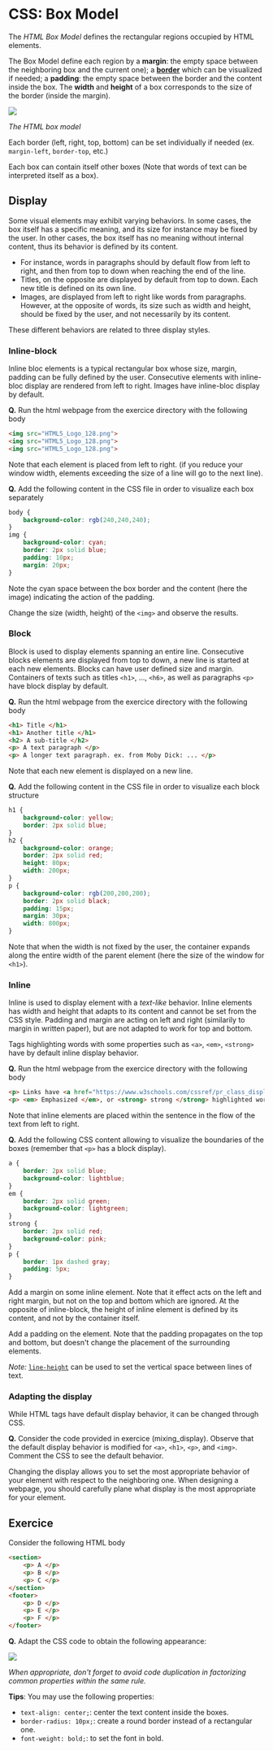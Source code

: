 # CSS: Box Model


The _HTML Box Model_ defines the rectangular regions occupied by HTML elements.

The Box Model define each region by a __margin__: the empty space between the neighboring box and the current one); a [__border__](https://www.w3schools.com/css/css_border.asp) which can be visualized if needed; a __padding__: the empty space between the border and the content inside the box. The __width__ and __height__ of a box corresponds to the size of the border (inside the margin).

![](bloc_model.png)

_The HTML box model_

Each border (left, right, top, bottom) can be set individually if needed (ex. `margin-left`, `border-top`, etc.)

Each box can contain itself other boxes (Note that words of text can be interpreted itself as a box).


## Display

Some visual elements may exhibit varying behaviors. In some cases, the box itself has a specific meaning, and its size for instance may be fixed by the user. In other cases, the box itself has no meaning without internal content, thus its behavior is defined by its content.

* For instance, words in paragraphs should by default flow from left to right, and then from top to down when reaching the end of the line.
* Titles, on the opposite are displayed by default from top to down. Each new title is defined on its own line.
* Images, are displayed from left to right like words from paragraphs. However, at the opposite of words, its size such as width and height, should be fixed by the user, and not necessarily by its content.

These different behaviors are related to three display styles.

### Inline-block

Inline bloc elements is a typical rectangular box whose size, margin, padding can be fully defined by the user. Consecutive elements with inline-bloc display are rendered from left to right.
Images have inline-bloc display by default.

__Q.__ Run the html webpage from the exercice directory with the following body

```html
<img src="HTML5_Logo_128.png">
<img src="HTML5_Logo_128.png">
<img src="HTML5_Logo_128.png">
```

Note that each element is placed from left to right. (if you reduce your window width, elements exceeding the size of a line will go to the next line).

__Q.__ Add the following content in the CSS file in order to visualize each box separately

```css
body {
	background-color: rgb(240,240,240);
}
img {
	background-color: cyan;
    border: 2px solid blue;
    padding: 10px;
    margin: 20px;
}
```

Note the cyan space between the box border and the content (here the image) indicating the action of the padding.

Change the size (width, height) of the `<img>` and observe the results.

### Block

Block is used to display elements spanning an entire line. Consecutive blocks elements are displayed from top to down, a new line is started at each new elements. Blocks can have user defined size and margin.
Containers of texts such as titles `<h1>`, ..., `<h6>`, as well as paragraphs `<p>` have block display by default.

__Q.__ Run the html webpage from the exercice directory with the following body

```html
<h1> Title </h1>
<h1> Another title </h1>
<h2> A sub-title </h2>
<p> A text paragraph </p>
<p> A longer text paragraph. ex. from Moby Dick: ... </p>
```

Note that each new element is displayed on a new line.

__Q.__ Add the following content in the CSS file in order to visualize each block structure

```css
h1 {
	background-color: yellow;
	border: 2px solid blue;
}
h2 {
	background-color: orange;
	border: 2px solid red;
	height: 80px;
	width: 200px;
}
p {
	background-color: rgb(200,200,200);
	border: 2px solid black;
	padding: 15px;
	margin: 30px;
	width: 800px;
}
```

Note that when the width is not fixed by the user, the container expands along the entire width of the parent element (here the size of the window for `<h1>`).




### Inline

Inline is used to display element with a _text-like_ behavior. Inline elements has width and height that adapts to its content and cannot be set from the CSS style. Padding and margin are acting on left and right (similarily to margin in written paper), but are not adapted to work for top and bottom.

Tags highlighting words with some properties such as `<a>`, `<em>`, `<strong>` have by default inline display behavior.

__Q.__ Run the html webpage from the exercice directory with the following body

```html
<p> Links have <a href="https://www.w3schools.com/cssref/pr_class_display.asp"> inline display</a>.</p>  
<p> <em> Emphasized </em>, or <strong> strong </strong> highlighted words have also inline display. </p>
```

Note that inline elements are placed within the sentence in the flow of the text from left to right.

__Q.__ Add the following CSS content allowing to visualize the boundaries of the boxes (remember that `<p>` has a block display).

```css
a {
	border: 2px solid blue;
	background-color: lightblue;
}
em {
	border: 2px solid green;
	background-color: lightgreen;
}
strong {
	border: 2px solid red;
	background-color: pink;
}
p {
	border: 1px dashed gray;
	padding: 5px;
}
```

Add a margin on some inline element. Note that it effect acts on the left and right margin, but not on the top and bottom which are ignored. At the opposite of inline-block, the height of inline element is defined by its content, and not by the container itself.

Add a padding on the element. Note that the padding propagates on the top and bottom, but doesn't change the placement of the surrounding elements.


_Note:_ [`line-height`](https://developer.mozilla.org/en-US/docs/Web/CSS/line-height) can be used to set the vertical space between lines of text.


### Adapting the display

While HTML tags have default display behavior, it can be changed through CSS.

__Q.__ Consider the code provided in exercice (mixing_display). Observe that the default display behavior is modified for `<a>`, `<h1>`, `<p>`, and `<img>`. Comment the CSS to see the default behavior.

Changing the display allows you to set the most appropriate behavior of your element with respect to the neighboring one. When designing a webpage, you should carefully plane what display is the most appropriate for your element.

## Exercice

Consider the following HTML body

```html
<section>
	<p> A </p>
	<p> B </p>
	<p> C </p>
</section>
<footer>
	<p> D </p>
	<p> E </p>
	<p> F </p>
</footer>
```

__Q.__ Adapt the CSS code to obtain the following appearance:

![](exercice_block.png)

_When appropriate, don't forget to avoid code duplication in factorizing common properties within the same rule._

__Tips__: You may use the following properties:
* `text-align: center;`: center the text content inside the boxes.
* `border-radius: 10px;`: create a round border instead of a rectangular one.
* `font-weight: bold;`: to set the font in bold.
